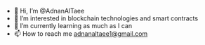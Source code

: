 - 👋 Hi, I’m @AdnanAlTaee
- 👀 I’m interested in blockchain technologies and smart contracts
- 🌱 I’m currently learning as much as I can
- 📫 How to reach me adnanaltaee1@gmail.com


